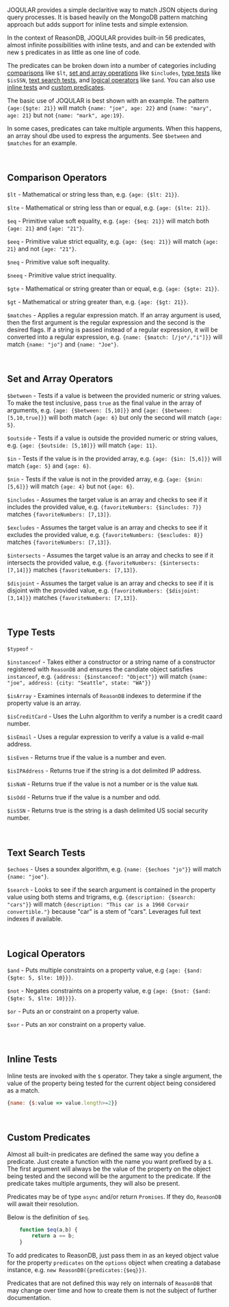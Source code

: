 JOQULAR provides a simple declaritive way to match JSON objects during query processes. It is based heavily on the MongoDB pattern matching approach but adds support for inline tests and simple extension.

In the context of ReasonDB, JOQULAR provides built-in 56 predicates, almost infinite possibilities with inline tests, and and can be extended with new `$` predicates in as little as one line of code.

The predicates can be broken down into a number of categories including <a href="#comparison-operators">comparisons</a> like `$lt`, <a href="#set-and-array-operators">set and array operations</a> like `$includes`, <a href="#type-tests">type tests</a> like `$isSSN`, <a href="#text-search-tests">text search tests</a>, and <a href="#logical-operators">logical operators</a> like `$and`. You can also use <a href="#inline-tests">inline tests</a> and <a href="#custom-predicates">custom predicates</a>.

The basic use of JOQULAR is best shown with an example. The pattern `{age:{$gte: 21}}` will match `{name: "joe", age: 22}` and `{name: "mary", age: 21}` but not `{name: "mark", age:19}`.

In some cases, predicates can take multiple arguments. When this happens, an array shoul dbe used to express the arguments. See `$between` and `$matches` for an example.

<a name="comparison-operators">&nbsp;</a>

## Comparison Operators

`$lt` - Mathematical or string less than, e.g. `{age: {$lt: 21}}`.

`$lte` - Mathematical or string less than or equal, e.g. `{age: {$lte: 21}}`.

`$eq` - Primitive value soft equality, e.g. `{age: {$eq: 21}}` will match both `{age: 21}` and `{age: "21"}`.

`$eeq` - Primitive value strict equality, e.g. `{age: {$eq: 21}}` will match `{age: 21}` and not `{age: "21"}`.

`$neq` - Primitive value soft inequality.

`$neeq` - Primitive value strict inequality.

`$gte` - Mathematical or string greater than or equal, e.g. `{age: {$gte: 21}}`.

`$gt` -  Mathematical or string greater than, e.g. `{age: {$gt: 21}}`.

`$matches` - Applies a regular expression match. If an array argument is used, then the first argument is the regular expression and the second is the desired flags. If a string is passed instead of a regular expression, it will be converted into a regular expression, e.g. `{name: {$match: [/jo*/,"i"]}}` will match `{name: "jo"}` and `{name: "Joe"}`.

<a name="set-and-array-operators">&nbsp;</a>

## Set and Array Operators

`$between` - Tests if a value is between the provided numeric or string values. To make the test inclusive, pass `true` as the final value in the array of arguments, e.g. `{age: {$between: [5,10]}}` and `{age: {$between: [5,10,true]}}` will both match `{age: 6}` but only the second will match `{age: 5}`.

`$outside` - Tests if a value is outside the provided numeric or string values, e.g. `{age: {$outside: [5,10]}}` will match `{age: 11}`.

`$in` - Tests if the value is in the provided array, e.g. `{age: {$in: [5,6]}}` will match `{age: 5}` and `{age: 6}`.

`$nin` - Tests if the value is not in the provided array, e.g. `{age: {$nin: [5,6]}}` will match `{age: 4}` but not `{age: 6}`.

`$includes` - Assumes the target value is an array and checks to see if it includes the provided value, e.g. `{favoriteNumbers: {$includes: 7}}` matches `{favoriteNumbers: [7,13]}`.

`$excludes` - Assumes the target value is an array and checks to see if it excludes the provided value, e.g. `{favoriteNumbers: {$excludes: 8}}` matches `{favoriteNumbers: [7,13]}`.

`$intersects` - Assumes the target value is an array and checks to see if it intersects the provided value, e.g. `{favoriteNumbers: {$intersects: [7,14]}}` matches `{favoriteNumbers: [7,13]}`.

`$disjoint` - Assumes the target value is an array and checks to see if it is disjoint with the provided value, e.g. `{favoriteNumbers: {$disjoint: [3,14]}}` matches `{favoriteNumbers: [7,13]}`.

<a name="type=tests">&nbsp;</a>

## Type Tests

`$typeof` -

`$instanceof` - Takes either a constructor or a string name of a constructor registered with `ReasonDB` and ensures the candiate object satisfies `instanceof`, e.g. `{address: {$instanceof: "Object"}}` will match `{name: "joe", address: {city: "Seattle", state: "WA"}}`

`$isArray` - Examines internals of `ReasonDB` indexes to determine if the property value is an array.

`$isCreditCard` - Uses the Luhn algorithm to verify a number is a credit caard number.

`$isEmail` - Uses a regular expression to verify a value is a valid e-mail address.

`$isEven` - Returns true if the value is a number and even.

`$isIPAddress` - Returns true if the string is a dot delimited IP address.

`$isNaN` - Returns true if the value is not a number or is the value `NaN`.

`$isOdd` - Returns true if the value is a number and odd.

`$isSSN` - Returns true is the string is a dash delimited US social security number.

<a name="text-search-tests">&nbsp;</a>

## Text Search Tests

`$echoes` - Uses a soundex algorithm, e.g. `{name: {$echoes "jo"}}` will match `{name: "joe"}`.

`$search` - Looks to see if the search argument is contained in the property value using both stems and trigrams, e.g. `{description: {$search: "cars"}}` will match `{description: "This car is a 1960 Corvair convertible."}` because "car" is a stem of "cars". Leverages full text indexes if available.

<a name="logical-operators">&nbsp;</a>

## Logical Operators

`$and` - Puts multiple constraints on a property value, e.g `{age: {$and: {$gte: 5, $lte: 10}}}`.

`$not` - Negates constraints on a property value, e.g `{age: {$not: {$and: {$gte: 5, $lte: 10}}}}`.

`$or` - Puts an or constraint on a property value.

`$xor` - Puts an xor constraint on a property value.

<a name="inline-tests">&nbsp;</a>

## Inline Tests

Inline tests are invoked with the `$` operator. They take a single argument, the value of the property being tested for the current object being considered as a match.

```javascript
{name: {$:value => value.length>=2}}
```
<a name="custom-predicates">&nbsp;</a>

## Custom Predicates

Almost all built-in predicates are defined the same way you define a predicate. Just create a function with the name you want prefixed by a `$`. The first argument will always be the value of the property on the object being tested and the second will be the argument to the predicate. If the predicate takes multiple arguments, they will also be present.

Predicates may be of type `async` and/or return `Promises`. If they do, `ReasonDB` will await their resolution.

Below is the definition of `$eq`.

```javascript
	function $eq(a,b) { 
		return a == b; 
	}
```

To add predicates to ReasonDB, just pass them in as an keyed object value for the property `predicates` on the `options` object when creating a database instance, e.g. `new ReasonDB({predicates:{$eq}})`.

Predicates that are not defined this way rely on internals of `ReasonDB` that may change over time and how to create them is not the subject of further documentation.







